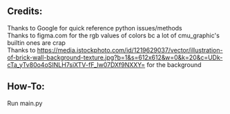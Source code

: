 Credits:
-----------------
Thanks to Google for quick reference python issues/methods  
Thanks to figma.com for the rgb values of colors bc a lot of cmu_graphic's builtin ones are crap  
Thanks to https://media.istockphoto.com/id/1219629037/vector/illustration-of-brick-wall-background-texture.jpg?b=1&s=612x612&w=0&k=20&c=UDk-cTa_yTv80o4oSINLH7siXTV-fF_lw07DXf9NXXY= for the background

How-To:
-----------------
Run main.py